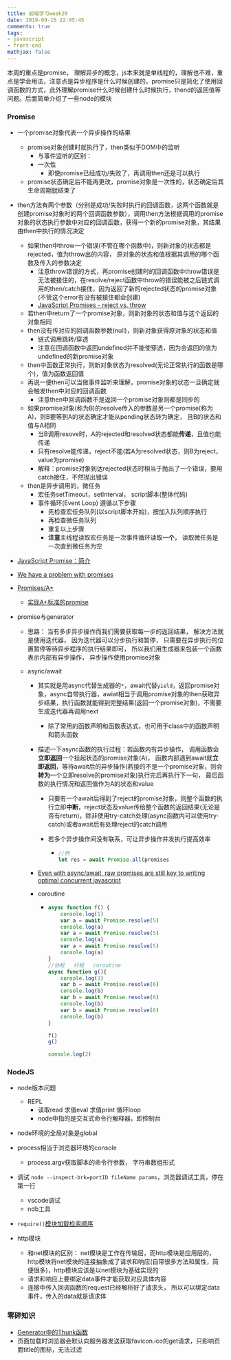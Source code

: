 ```yaml
---
title: 前端学习week20
date: 2019-09-15 22:05:45
comments: true
tags:
- javascript
- front-end
mathjax: false
---
```


 本周的重点是promise， 理解异步的概念，js本来就是单线程的，理解也不难，重点是学会用法，注意点是异步程序是什么时候创建的，promise只是简化了使用回调函数的方式，此外理解promise什么时候创建什么时候执行，thend的返回值等问题。后面简单介绍了一些node的模块

<!-- more -->

### Promise

- 一个promise对象代表一个异步操作的结果

  - promise对象创建时就执行了，then类似于DOM中的监听
    - 与事件监听的区别：
    - 一次性
      - 即使promise已经成功/失败了，再调用then还是可以执行
  - promise状态确定后不能再更改，promise对象是一次性的，状态确定后其生命周期就结束了

- then方法有两个参数（分别是成功/失败时执行的回调函数，这两个函数就是创建promise对象时的两个回调函数参数），调用then方法根据调用的promise对象的状态执行参数中对应的回调函数，获得一个新的promise对象，其结果由then中执行的情况决定

  - 如果then中throw一个错误(不管在哪个函数中)，则新对象的状态都是rejected，值为throw出的内容， 原对象的状态和值根据其调用的哪个函数及传入的参数决定
    - 注意throw错误的方式，再promise创建时的回调函数中throw错误是无法被接住的，在resolve/reject函数中throw的错误能被之后链式调用的then/catch接住，因为返回了新的rejected状态的promise对象(不管这个error有没有被接住都会创建)
    - [JavaScript Promises - reject vs. throw](https://stackoverflow.com/questions/33445415/javascript-promises-reject-vs-throw)
  - 若then中return了一个promise对象，则新对象的状态和值与这个返回的对象相同
  - then没有传对应的回调函数参数(null)，则新对象获得原对象的状态和值
    - 链式调用跳转/穿透
    - 注意在回调函数中返回undefined并不能使穿透，因为会返回的值为undefined的新promise对象
  - then中函数正常执行，则新对象状态为resolved(无论正常执行的函数是哪个)，值为函数返回值
  - 再说一便then可以当做事件监听来理解，promise对象的状态一旦确定就会触发then中对应的回调函数
    - 注意then中回调函数不是返回一个promise对象则都是同步的
  - 如果promise对象(称为B)的resolve传入的参数是另一个promise(称为A)，则B要等到A的状态确定才能从pending状态转为确定， 且B的状态和值与A相同
    - 当B调用resove时，A的rejected和resolved状态都能**传递**，且值也能传递
    - 只有resolve能传递，reject不能(若A为resolved状态，则B为reject，value为promise)
    - 解释：promise对象到达rejected状态时相当于抛出了一个错误，要用catch接住，不然抛出错误
  - then是异步调用的，微任务
    - 宏任务setTimeout，setInterval， script脚本(整体代码)
    - 事件循环(Event Loop) 遵循以下步骤
      - 先检查宏任务队列(以script脚本开始)，按加入队列顺序执行
      - 再检查微任务队列
      - 重复以上步骤
      - **注意**主线程读取宏任务是一次事件循环读取**一个**， 读取微任务是一次直到微任务为空

- [JavaScript Promise：简介](https://developers.google.com/web/fundamentals/primers/promises)

- [We have a problem with promises](https://pouchdb.com/2015/05/18/we-have-a-problem-with-promises.html?tdsourcetag=s_pctim_aiomsg)

- [Promises/A+](https://promisesaplus.com/)

  - [实现A+标准的promise](https://github.com/xieranmaya/blog/issues/3)

- promise与generator

  - 思路： 当有多步异步操作而我们需要获取每一步的返回结果， 解决方法就是使用迭代器， 因为迭代器可以分步执行和暂停， 只需要在异步执行的位置暂停等待异步程序的执行结果即可， 所以我们用生成器来包装一个函数表示内部有异步操作， 异步操作使用promise对象

  - async/await

    - 其实就是用async代替生成器的`*`，await代替`yield`，返回promise对象，async自带执行器，awiat相当于调用promise对象的then获取异步结果，执行函数就能得到完整结果(返回一个promise对象)，不需要生成迭代器再调用next

      - 除了常用的函数声明和函数表达式，也可用于class中的函数声明和箭头函数

    - 描述一下async函数的执行过程：若函数内有异步操作， 调用函数会**立即返回**一个挂起状态的promise对象(A)， 函数内部遇到await就**立即返回**，等待await后的异步操作(若接的不是一个promise对象，则会**转为**一个立即resolve的promise对象)执行完后再执行下一句， 最后函数的执行情况和返回值作为A的状态和value

      - 只要有一个await后得到了reject的promise对象，则整个函数的执行立即**中断**，reject状态及value传给整个函数的返回结果(无论是否有return)，除非使用try-catch处理(async函数内可以使用try-catch)或者await后有处理reject的catch调用

      - 若多个异步操作间没有联系，可让异步操作并发执行提高效率

        - ```js
          //例
          let res = await Promise.all(promises
          ```

    - [Even with async/await, raw promises are still key to writing optimal concurrent javascript](https://medium.com/@bluepnume/even-with-async-await-you-probably-still-need-promises-9b259854c161)
  
    - coroutine
    
      - ```js
        async function f() {
        	console.log(1)
        	var a = await Promise.resolve(5)
        	console.log(a)
        	var a = await Promise.resolve(5)
        	console.log(a)
        	var a = await Promise.resolve(5)
        	console.log(a)
        }
        //协程   纤程   coroutine
        async function g(){
        	console.log(3)
        	var b = await Promise.resolve(6)
            console.log(b)
        	var b = await Promise.resolve(6)
            console.log(b)
        	var b = await Promise.resolve(6)
            console.log(b)
        }
        
        f()
        g()
        
        console.log(2)
        ```
  
  

### NodeJS

- node版本问题
  
  - REPL 
    - 读取read 求值eval 求值print 循环loop
    - node中指的是交互式命令行解释器，即控制台
- node环境的全局对象是global
- process相当于浏览器环境的console
  
  - process.argv获取脚本的命令行参数， 字符串数组形式
- 调试 `node --inspect-brk=portID fileName params`，浏览器调试工具，停在第一行
  - vscode调试
  - ndb工具
- `require()`[模块加载检索顺序](http://nodejs.cn/api/modules.html#modules_all_together)
- http模块
  - 和net模块的区别： net模块是工作在传输层，而http模块是应用层的，http模块将net模块的连接抽象成了请求和响应(自带很多方法和属性，简便很多)，http模块应该是以net模块为基础实现的
  - 请求和响应上要绑定data事件才能获取对应具体内容
  - 连接中传入回调函数的request已经解析好了请求头， 所以可以绑定data事件，传入的data就是请求体
  
  

###  零碎知识

- [Generator中的Thunk函数](http://www.ruanyifeng.com/blog/2015/05/thunk.html)
- 页面加载时浏览器会默认向服务器发送获取favicon.ico的get请求，只影响页面title的图标，无法过滤